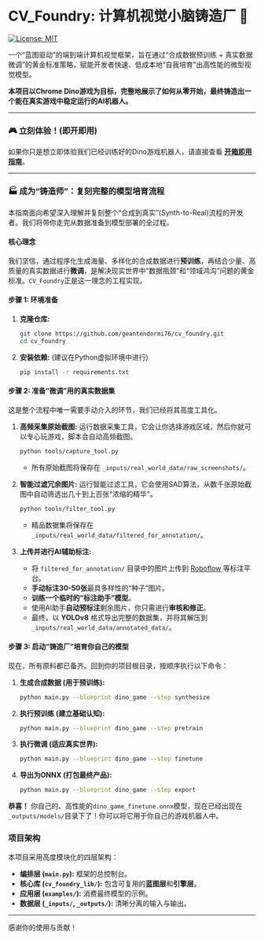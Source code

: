 # CV_Foundry: 计算机视觉小脑铸造厂 🦖

[![License: MIT](https://img.shields.io/badge/License-MIT-yellow.svg)](https://opensource.org/licenses/MIT)

一个“蓝图驱动”的端到端计算机视觉框架，旨在通过“合成数据预训练 + 真实数据微调”的黄金标准策略，赋能开发者快速、低成本地“自我培育”出高性能的微型视觉模型。

**本项目以Chrome Dino游戏为目标，完整地展示了如何从零开始，最终铸造出一个能在真实游戏中稳定运行的AI机器人。**

---

### 🎮 立刻体验！(即开即用)

如果你只是想立即体验我们已经训练好的Dino游戏机器人，请直接查看 **[开箱即用指南](./examples/dino_bot_example/README.md)**。

---

### 🏭 成为“铸造师”：复刻完整的模型培育流程

本指南面向希望深入理解并复刻整个“合成到真实”(Synth-to-Real)流程的开发者。我们将带你走完从数据准备到模型部署的全过程。

#### **核心理念**
我们坚信，通过程序化生成海量、多样化的合成数据进行**预训练**，再结合少量、高质量的真实数据进行**微调**，是解决现实世界中“数据瓶颈”和“领域鸿沟”问题的黄金标准。`CV_Foundry`正是这一理念的工程实现。

#### **步骤 1: 环境准备**

1.  **克隆仓库:**
    ```bash
    git clone https://github.com/geantendormi76/cv_foundry.git
    cd cv_foundry
    ```

2.  **安装依赖:** (建议在Python虚拟环境中进行)
    ```bash
    pip install -r requirements.txt
    ```

#### **步骤 2: 准备“微调”用的真实数据集**

这是整个流程中唯一需要手动介入的环节，我们已经将其高度工具化。

1.  **高频采集原始截图:**
    运行数据采集工具，它会让你选择游戏区域，然后你就可以专心玩游戏，脚本会自动高频截图。
    ```bash
    python tools/capture_tool.py
    ```
    *   所有原始截图将保存在 `_inputs/real_world_data/raw_screenshots/`。

2.  **智能过滤冗余图片:**
    运行智能过滤工具，它会使用SAD算法，从数千张原始截图中自动筛选出几十到上百张“浓缩的精华”。
    ```bash
    python tools/filter_tool.py
    ```
    *   精品数据集将保存在 `_inputs/real_world_data/filtered_for_annotation/`。

3.  **上传并进行AI辅助标注:**
    *   将 `filtered_for_annotation/` 目录中的图片上传到 [Roboflow](https://roboflow.com/) 等标注平台。
    *   **手动标注30-50张**最具多样性的“种子”图片。
    *   **训练一个临时的“标注助手”模型**。
    *   使用AI助手**自动预标注**剩余图片，你只需进行**审核和修正**。
    *   最终，以 **YOLOv8** 格式导出完整的数据集，并将其解压到 `_inputs/real_world_data/annotated_data/`。

#### **步骤 3: 启动“铸造厂”培育你自己的模型**

现在，所有原料都已备齐。回到你的项目根目录，按顺序执行以下命令：

1.  **生成合成数据 (用于预训练):**
    ```bash
    python main.py --blueprint dino_game --step synthesize
    ```

2.  **执行预训练 (建立基础认知):**
    ```bash
    python main.py --blueprint dino_game --step pretrain
    ```

3.  **执行微调 (适应真实世界):**
    ```bash
    python main.py --blueprint dino_game --step finetune
    ```

4.  **导出为ONNX (打包最终产品):**
    ```bash
    python main.py --blueprint dino_game --step export
    ```

**恭喜！** 你自己的、高性能的`dino_game_finetune.onnx`模型，现在已经出现在`_outputs/models/`目录下了！你可以将它用于你自己的游戏机器人中。

### **项目架构**

本项目采用高度模块化的四层架构：
- **编排层 (`main.py`):** 框架的总控制台。
- **核心库 (`cv_foundry_lib/`):** 包含可复用的**蓝图层**和**引擎层**。
- **应用层 (`examples/`):** 消费最终模型的示例。
- **数据层 (`_inputs/`, `_outputs/`):** 清晰分离的输入与输出。

---
感谢你的使用与贡献！
